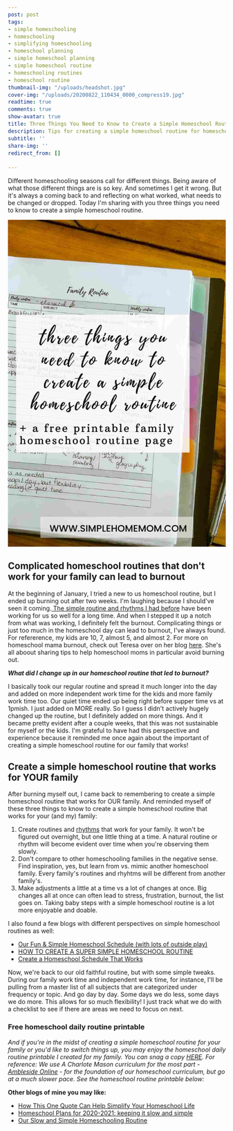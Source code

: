 ```yaml
---
post: post
tags:
- simple homeschooling
- homeschooling
- simplifying homeschooling
- homeschool planning
- simple homeschool planning
- simple homeschool routine
- homeschooling routines
- homeschool routine
thumbnail-img: "/uploads/headshot.jpg"
cover-img: "/uploads/20200822_110434_0000_compress19.jpg"
readtime: true
comments: true
show-avatar: true
title: Three Things You Need to Know to Create a Simple Homeschool Routine
description: Tips for creating a simple homeschool routine for homeschooling families.
subtitle: ''
share-img: ''
redirect_from: []

---
```

Different homeschooling seasons call for different things. Being aware of what those different things are is so key. And sometimes I get it wrong. But it's always a coming back to and reflecting on what worked, what needs to be changed or dropped. Today I'm sharing with you three things you need to know to create a simple homeschool routine.

![A picture of my homeschool binder.](/uploads/three-things-you-need-to-know-to-create-a-simple-homeschool-routine-for-your-family.jpg "Three things you need to know to create a simple homeschool routine")

## Complicated homeschool routines that don't work for your family can lead to burnout

At the beginning of January, I tried a new to us homeschool routine, but I ended up burning out after two weeks. I'm laughing because I should've seen it coming.[ The simple routine and rhythms I had before](https://www.simplehomemom.com/our-slow-and-simple-homeschooling-routine/) have been working for us so well for a long time. And when I stepped it up a notch from what was working, I definitely felt the burnout. Complicating things or just too much in the homeschool day can lead to burnout, I've always found. For refererence, my kids are 10, 7, almost 5, and almost 2. For more on homeschool mama burnout, check out Teresa over on her blog [here](https://capturingthecharmedlife.com/). She's all aboout sharing tips to help homeschool moms in particular avoid burning out.

**_What did I change up in our homeschool routine that led to burnout?_**

I basically took our regular routine and spread it much longer into the day and added on more independent work time for the kids and more family work time too. Our quiet time ended up being right before supper time vs at 1pmish. I just added on MORE really. So I guess I didn't actively hugely changed up the routine, but I definitely added on more things. And it became pretty evident after a couple weeks, that this was not sustainable for myself or the kids. I'm grateful to have had this perspective and experience because it reminded me once again about the important of creating a simple homeschool routine for our family that works!

## Create a simple homeschool routine that works for YOUR family

After burning myself out, I came back to remembering to create a simple homeschool routine that works for OUR family. And reminded myself of these three things to know to create a simple homeschool routine that works for your (and my) family:

1. Create routines and [rhythms](https://www.oakmeadow.com/homeschool-rhythms/#:\~:text=The%20daily%20rhythm%20could%20be,for%20the%20evening%20and%20reading) that work for your family. It won't be figured out overnight, but one little thing at a time. A natural routine or rhythm will become evident over time when you're observing them slowly.
2. Don't compare to other homeschooling families in the negative sense. Find inspiration, yes, but learn from vs. mimic another homeschool family. Every family's routines and rhyhtms will be different from another family's.
3. Make adjustments a little at a time vs a lot of changes at once. Big changes all at once can often lead to stress, frustration, burnout, the list goes on. Taking baby steps with a simple homeschool routine is a lot more enjoyable and doable.

I also found a few blogs with different perspectives on simple homeschool routines as well:

* [Our Fun & Simple Homeschool Schedule (with lots of outside play)](https://www.localpassportfamily.com/2020/03/our-fun-simple-homeschool-schedule-with-lots-of-outside-play.html)
* [HOW TO CREATE A SUPER SIMPLE HOMESCHOOL ROUTINE](https://my-little-poppies.com/simple-homeschool-routine/)
* [Create a Homeschool Schedule That Works](https://www.justasimplehome.com/homeschooling/create-a-homeschool-schedule-that-works/)

Now, we're back to our old faithful routine, but with some simple tweaks. During our family work time and independent work time, for instance, I'll be pulling from a master list of all subjects that are categorized under frequency or topic. And go day by day. Some days we do less, some days we do more. This allows for so much flexibility! I just track what we do with a checklist to see if there are areas we need to focus on next.

### Free homeschool daily routine printable

_And if you're in the midst of creating a simple homeschool routine for your family or you'd like to switch things up, you may enjoy the homeschool daily routine printable I created for my family. You can snag a copy_ [_HERE_](https://mailchi.mp/fc7c3a29dc72/simplehomeschoolroutine)_. For reference: We use A Charlote Mason curriculum for the most part -_ [_Ambleside Online_](https://www.amblesideonline.org/) _- for the foundation of our homeschool curriculum, but go at a much slower pace. See the homeschool routine printable below:_

**Other blogs of mine you may like:**

* [How This One Quote Can Help Simplify Your Homeschool Life](https://www.simplehomemom.com/how-this-one-quote-can-help-simplify-your-homeschool-life/)
* [Homeschool Plans for 2020-2021: keeping it slow and simple](https://www.simplehomemom.com/homeschool-plans/)
* [Our Slow and Simple Homeschooling Routine](https://www.simplehomemom.com/our-slow-and-simple-homeschooling-routine/)